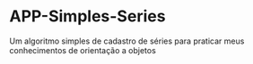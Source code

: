 # APP-Simples-Series
Um algoritmo simples de cadastro de séries para praticar meus conhecimentos de orientação a objetos
